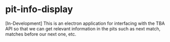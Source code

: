 # pit-info-display
[In-Development] This is an electron application for interfacing with the TBA API so that we can get relevant information in the pits such as next match, matches before our next one, etc.
